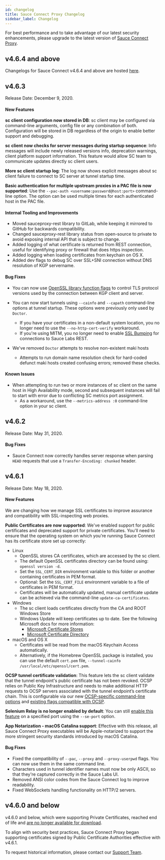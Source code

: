 ```yaml
---
id: changelog
title: Sauce Connect Proxy Changelog
sidebar_label: Changelog
---
```


For best performance and to take advantage of our latest security enhancements, please upgrade to the latest version of [Sauce Connect Proxy](/secure-connections/sauce-connect/installation).

## v4.6.4 and above

Changelogs for Sauce Connect v4.6.4 and above are hosted [here](https://changelog.saucelabs.com/en?category=sauce%20connect).

## v4.6.3

Release Date: December 9, 2020.

#### New Features

**sc client configuration now stored in DB**: sc client may be configured via command-line arguments, config file or any combination of both. Configuration will be stored in DB regardless of the origin to enable better support and debugging.

**sc client now checks for server messages during startup sequence**: Info messages will include newly released versions info, deprecation warnings, client platform support information. This feature would allow SC team to communicate updates directly sc client users.

**More sc client startup log**: The log now shows explicit messages about sc client failure to connect to SC server at tunnel startup time.

**Basic authentication for multiple upstream proxies in a PAC file is now supported**: Use the `--pac-auth <username:password@host:port>` command-line option. The option can be used multiple times for each authenticated host in the PAC file.

#### Internal Tooling and Improvements

* Moved sauceproxy-rest library to GitLab, while keeping it mirrored to GitHub for backwards compatibility.
* Changed sauceproxy-rest library status from open-source to private to avoid exposing internal API that is subject to change.
* Added logging of what certificate is returned from REST connection, useful for identifying proxy or firewall that does https inspection.
* Added logging when loading certificates from keychain on OS X.
* Added dev flags to debug SC over SSL+SNI connection without DNS resolution of KGP servername.

#### Bug Fixes

* You can now use [OpenSSL library function flags](https://www.openssl.org/docs/man1.1.1/man3/SSL_CTX_set_options.html) to control TLS protocol versions used by the connection between KGP client and server.

* You can now start tunnels using `--cainfo` and `--capath` command-line options at tunnel startup. These options were previously only used by `Doctor`.
    * If you have your certificates in a non-default system location, you no longer need to use the `--no-http-cert-verify` workaround.
    * If you're using MITM, you no longer need to enable [SSL Bumping](/secure-connections/sauce-connect/security-authentication) for connections to Sauce Labs REST.

* We've removed `Doctor` attempts to resolve non-existent maki hosts   
  * Attempts to run domain name resolution check for hard-coded defunct maki hosts created confusing errors; removed these checks.

#### Known Issues

* When attempting to run two or more instances of sc client on the same host in High Availability mode, second and subsequent instances will fail to start with error due to conflicting SC metrics port assignment.
  * As a workaround, use the `--metrics-address :0` command-line option in your sc client.


## v4.6.2

Release Date: May 31, 2020.

#### Bug Fixes

* Sauce Connect now correctly handles server response when parsing `HEAD` requests that use a `Transfer-Encoding: chunked` header.


## v4.6.1

Release Date: May 18, 2020.

#### New Features

We are changing how we manage SSL certificates to improve assurance and compatibility with SSL-inspecting web proxies.

**Public Certificates are now supported**: We've enabled support for public certificates and deprecated support for private certificates. You'll need to ensure that the operating system on which you're running Sauce Connect has its certificate store set up correctly:
* Linux
   * OpenSSL stores CA certificates, which are accessed by the sc client.
   * The default OpenSSL certificates directory can be found using: `openssl version -d`.
   * Set the `SSL_CERT_DIR` environment variable to this folder or another containing certificates in PEM format.
   * Optional: Set the `SSL_CERT_FILE` environment variable to a file of certificates in PEM format.
   * Certificates will be automatically updated, manual certificate update can be achieved via the command-line `update-ca-certificates`.
* Windows
   * The sc client loads certificates directly from the CA and ROOT Windows Store
   * Windows Update will keep certificates up to date. See the following Microsoft docs for more information:
      * <a href="https://docs.microsoft.com/en-us/windows/desktop/secauthn/certificate-stores">Microsoft Certificate Stores</a>
      * <a href="https://docs.microsoft.com/en-us/windows/win32/seccertenroll/about-certificate-directory#certificate-stores">Microsoft Certificate Directory</a>
* macOS and OS X
   * Certificates will be read from the macOS Keychain Access automatically.
   * Alternatively, if the Homebrew OpenSSL package is installed, you can use the default `cert.pem` file, `--tunnel-cainfo /usr/local/etc/openssl/cert.pem`.

**OCSP tunnel certificate validation**: This feature lets the sc client validate that the tunnel endpoint's public certificate has not been revoked. OCSP relies on Public Key Infrastructure and needs to make additional HTTP requests to OCSP servers associated with the tunnel endpoint’s certificate chain. This is configurable via our new [OCSP-specific command-line options](/dev/cli/sauce-connect-proxy) and [existing flags compatible with OCSP](/secure-connections/sauce-connect/security-authentication).

**Selenium Relay is no longer enabled by default**: You can still [enable this feature](/dev/cli/sauce-connect-proxy) on a specified port using the `--se-port` option.

**App Notarization - macOS Catalina support**: Effective with this release, all Sauce Connect Proxy executables will be Apple-notarized to support the more stringent security standards introduced by macOS Catalina.

#### Bug Fixes

* Fixed the compatibility of `--pac`, `--proxy` and `--proxy-userpwd` flags. You can now use them in the same command line.
* Characters used in tunnel identifier names must now be only ASCII, so that they're captured correctly in the Sauce Labs UI.
* Removed ANSI color codes from the Sauce Connect log to improve readability.
* Fixed WebSockets handling functionality on HTTP/2 servers.


## v4.6.0 and below

v4.6.0 and below, which were supporting Private Certificates, reached end of life and [are no longer available for download](/secure-connections/sauce-connect/installation/#all-sauce-connect-proxy-versions-below-460-which-were-supporting-private-certificates-reached-end-of-life-and-are-no-longer-available-for-download).

To align with security best practices, Sauce Connect Proxy began supporting certificates signed by Public Certificate Authorities effective with v4.6.1.

To request historical information, please contact our [Support Team](https://support.saucelabs.com/).

